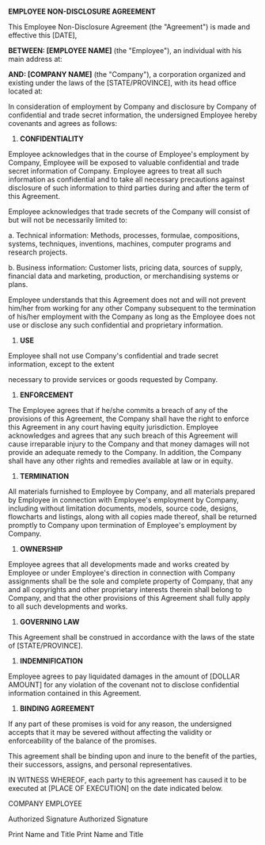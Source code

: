**EMPLOYEE NON-DISCLOSURE AGREEMENT**

This Employee Non-Disclosure Agreement (the \"Agreement\") is made and
effective this \[DATE\],

**BETWEEN: \[EMPLOYEE NAME\]** (the \"Employee\"), an individual with
his main address at:

**AND: \[COMPANY NAME\]** (the \"Company\"), a corporation organized and
existing under the laws of the \[STATE/PROVINCE\], with its head office
located at:

In consideration of employment by Company and disclosure by Company of
confidential and trade secret information, the undersigned Employee
hereby covenants and agrees as follows:

1.  **CONFIDENTIALITY**

Employee acknowledges that in the course of Employee\'s employment by
Company, Employee will be exposed to valuable confidential and trade
secret information of Company. Employee agrees to treat all such
information as confidential and to take all necessary precautions
against disclosure of such information to third parties during and after
the term of this Agreement.

Employee acknowledges that trade secrets of the Company will consist of
but will not be necessarily limited to:

a.  Technical information: Methods, processes, formulae, compositions,
    systems, techniques, inventions, machines, computer programs and
    research projects.

b.  Business information: Customer lists, pricing data, sources of
    supply, financial data and marketing, production, or merchandising
    systems or plans.

Employee understands that this Agreement does not and will not prevent
him/her from working for any other Company subsequent to the termination
of his/her employment with the Company as long as the Employee does not
use or disclose any such confidential and proprietary information.

1.  **USE**

Employee shall not use Company\'s confidential and trade secret
information, except to the extent

necessary to provide services or goods requested by Company.

1.  **ENFORCEMENT**

The Employee agrees that if he/she commits a breach of any of the
provisions of this Agreement, the Company shall have the right to
enforce this Agreement in any court having equity jurisdiction. Employee
acknowledges and agrees that any such breach of this Agreement will
cause irreparable injury to the Company and that money damages will not
provide an adequate remedy to the Company. In addition, the Company
shall have any other rights and remedies available at law or in equity.

1.  **TERMINATION**

All materials furnished to Employee by Company, and all materials
prepared by Employee in connection with Employee\'s employment by
Company, including without limitation documents, models, source code,
designs, flowcharts and listings, along with all copies made thereof,
shall be returned promptly to Company upon termination of Employee\'s
employment by Company.

1.  **OWNERSHIP**

Employee agrees that all developments made and works created by Employee
or under Employee\'s direction in connection with Company assignments
shall be the sole and complete property of Company, that any and all
copyrights and other proprietary interests therein shall belong to
Company, and that the other provisions of this Agreement shall fully
apply to all such developments and works.

1.  **GOVERNING LAW**

This Agreement shall be construed in accordance with the laws of the
state of \[STATE/PROVINCE\].

1.  **INDEMNIFICATION**

Employee agrees to pay liquidated damages in the amount of \[DOLLAR
AMOUNT\] for any violation of the covenant not to disclose confidential
information contained in this Agreement.

1.  **BINDING AGREEMENT**

If any part of these promises is void for any reason, the undersigned
accepts that it may be severed without affecting the validity or
enforceability of the balance of the promises.

This agreement shall be binding upon and inure to the benefit of the
parties, their successors, assigns, and personal representatives.

IN WITNESS WHEREOF, each party to this agreement has caused it to be
executed at \[PLACE OF EXECUTION\] on the date indicated below.

COMPANY EMPLOYEE

Authorized Signature Authorized Signature

Print Name and Title Print Name and Title
